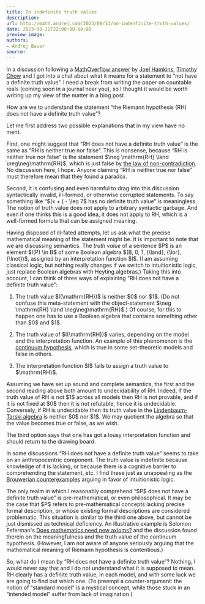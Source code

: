 ```yaml
---
title: On indefinite truth values
description:
url: http://math.andrej.com/2023/08/13/on-indenfinite-truth-values/
date: 2023-08-12T22:00:00-00:00
preview_image:
authors:
- Andrej Bauer
source:
---
```


<p>In a discussion following a <a href="https://mathoverflow.net/a/452512/1176">MathOverflow answer</a> by <a href="https://jdh.hamkins.org">Joel Hamkins</a>, <a href="http://timothychow.net">Timothy Chow</a> and I got into a chat about what it means for a statement to “not have a definite truth value”. I need a break from writing the paper on countable reals (coming soon in a journal near you), so I thought it would be worth writing up my view of the matter in a blog post.</p>



<p>How are we to understand the statement “the Riemann hypothesis (RH) does not have a definite truth value”?</p>

<p>Let me first address two possible explanations that in my view have no merit.</p>

<p>First, one might suggest that “RH does not have a definite truth value” is the same as “RH is neither true nor false”.
This is nonsense, because “RH is neither true nor false” is the statement $\neg \mathrm{RH} \land \neg\neg\mathrm{RH}$, which is just false by <a href="https://en.wikipedia.org/wiki/Law_of_noncontradiction">the law of non-contradiction</a>. No discussion here, I hope. Anyone claiming “RH is neither true nor false” must therefore mean that they found a paradox.</p>

<p>Second, it is confusing and even harmful to drag into this discussion syntactically invalid, ill-formed, or otherwise corrupted statements. To say something like “$(x + ( - \leq 7$ has no definite truth value” is meaningless. The notion of truth value does not apply to arbitrary syntactic garbage. And even if one thinks this is a good idea, it does not apply to RH, which is a well-formed formula that can be assigned meaning.</p>

<p>Having disposed of ill-fated attempts, let us ask what the precise mathematical meaning of the statement might be. It is important to note that we are discussing semantics. The <em>truth value</em> of a sentence $P$ is an element $I(P) \in B$ of some Boolean algebra $(B, 0, 1, {\land}, {\lor}, {\lnot})$, assigned by an interpretation function $I$. (I am assuming classical logic, but nothing really changes if we switch to intuitionistic logic, just replace Boolean algebras with Heyting algebras.) Taking this into account, I can think of three ways of explaining “RH does not have a definite truth value”:</p>

<ol>
  <li>
    <p>The truth value $I(\mathrm{RH})$ is neither $0$ nor $1$. (Do not confuse this meta-statement with the object-statement $\neg \mathrm{RH} \land \neg\neg\mathrm{RH}$.) Of course, for this to happen one has to use a Boolean algebra that contains something other than $0$ and $1$.</p>
  </li>
  <li>
    <p>The truth value of $I(\mathrm{RH})$ varies, depending on the model and the interpretation function. An example of this phenomenon is the <a href="https://en.wikipedia.org/wiki/Continuum_hypothesis">continuum hypothesis</a>, which is true in some set-theoretic models and false in others.</p>
  </li>
  <li>
    <p>The interpretation function $I$ fails to assign a truth value to $\mathrm{RH}$.</p>
  </li>
</ol>

<p>Assuming we have set up sound and complete semantics, the first and the second reading above both amount to undecidability of RH. Indeed, if the truth value of RH is not $1$ across all models then RH is not provable, and if it is not fixed at $0$ then it is not refutable, hence it is undecidable. Conversely, if RH is undecidable then its truth value in the <a href="https://en.wikipedia.org/wiki/Lindenbaum%E2%80%93Tarski_algebra">Lindenbaum-Tarski algebra</a> is neither $0$ nor $1$. We may quotient the algebra so that the value becomes true or false, as we wish.</p>

<p>The third option says that one has got a lousy interpretation function and should return to the drawing board.</p>

<p>In some discussions “RH does not have a definite truth value” seems to take on an anthropocentric component. The truth value is indefinite because knowledge of it is lacking, or because there is a cognitive barrier to comprehending the statement, etc. I find these just as unappealing as the <a href="https://en.wikipedia.org/wiki/Constructive_proof#Brouwerian_counterexamples">Brouwerian counterexamples</a> arguing in favor of intuitionistic logic.</p>

<p>The only realm in which I reasonably comprehend “$P$ does not have a definite truth value” is pre-mathematical, or even philosophical. It may be the case that $P$ refers to pre-mathematical concepts lacking precise formal description, or whose existing formal descriptions are considered problematic. This situation is similar to the third one above, but cannot be just dismissed as technical deficiency. An illustrative example is Solomon Feferman's <a href="https://doi.org/10.1080/00029890.1999.12005017">Does mathematics need new axioms?</a> and the discussion found therein on the meaningfulness and the truth value of the continuum hypothesis. (However, I am not aware of anyone seriously arguing that the mathematical meaning of Riemann hypothesis is contentious.)</p>

<p>So, what do I mean by “RH does not have a definite truth value”? Nothing, I would never say that and I do not understand what it is supposed to mean. RH clearly has a definite truth value, in each model, and with some luck we are going to find out which one. (To preempt a counter-argument: the notion of “standard model” is a mystical concept, while those stuck in an “intended model” suffer from lack of imagination.)</p>
